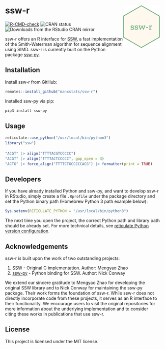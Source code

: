 # ssw-r <img src="man/figures/logo.png" align="right" width="120" />

<!-- badges: start -->
[![R-CMD-check](https://github.com/nanxstats/ssw-r/actions/workflows/R-CMD-check.yaml/badge.svg)](https://github.com/nanxstats/ssw-r/actions/workflows/R-CMD-check.yaml)
![CRAN status](https://www.r-pkg.org/badges/version/ssw)
![Downloads from the RStudio CRAN mirror](https://cranlogs.r-pkg.org/badges/ssw)
<!-- badges: end -->

ssw-r offers an R interface for
[SSW](https://github.com/mengyao/Complete-Striped-Smith-Waterman-Library),
a fast implementation of the Smith-Waterman algorithm for sequence alignment
using SIMD. ssw-r is currently built on the Python package
[ssw-py](https://pypi.org/project/ssw-py/).

## Installation

Install ssw-r from GitHub:

```r
remotes::install_github("nanxstats/ssw-r")
```

Installed ssw-py via pip:

```bash
pip3 install ssw-py
```

## Usage

```r
reticulate::use_python("/usr/local/bin/python3")
library("ssw")

"ACGT" |> align("TTTTACGTCCCCC")
"ACGT" |> align("TTTTACTCCCCC", gap_open = 3)
"ACTG" |> force_align("TTTTCTGCCCCCACG") |> formatter(print = TRUE)
```

## Developers

If you have already installed Python and ssw-py, and want to develop ssw-r in RStudio, simply create a file `.Rprofile` under the package directory and set the Python binary path (Homebrew Python 3 path example below):

```r
Sys.setenv(RETICULATE_PYTHON = "/usr/local/bin/python3")
```

The next time you open the project, the correct Python path and library path should be already set. For more technical details, see [reticulate Python version configuration](https://rstudio.github.io/reticulate/articles/versions.html).

## Acknowledgements

ssw-r is built upon the work of two outstanding projects:

1. [SSW](https://github.com/mengyao/Complete-Striped-Smith-Waterman-Library) - Original C implementation. Author: Mengyao Zhao
1. [ssw-py](https://pypi.org/project/ssw-py/) - Python binding for SSW. Author: Nick Conway

We extend our sincere gratitude to Mengyao Zhao for developing the original
SSW library and to Nick Conway for maintaining the ssw-py package.
Their work forms the foundation of ssw-r.
While ssw-r does not directly incorporate code from these projects,
it serves as an R interface to their functionality. We encourage users to
visit the original repositories for more information about the underlying
implementation and to consider citing these works in publications that use ssw-r.

## License

This project is licensed under the MIT license.
